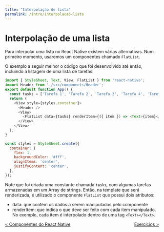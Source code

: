 ```yaml
---
title: "Interpolação de lista"
permalink: /intro/interpolacao-lista
---
```


# Interpolação de uma lista

Para interpolar uma lista no React Native existem várias alternativas. Num primeiro momento, usaremos um componentes chamado `FlatList`.

O exemplo a seguir melhor o código que foi desenvolvido até então, incluindo a listagem de  uma lista de tarefas:

```javascript
import { StyleSheet, Text, View, FlatList } from 'react-native';
import Header from './src/components/Header';
export default function App() {
  const tasks = ['Tarefa 1', 'Tarefa 2', 'Tarefa 3', 'Tarefa 4', 'Tarefa 5'];
  return (
    <View style={styles.container}>
      <Header />
      <View>
        <FlatList data={tasks} renderItem={({ item }) => <Text>{item}</Text>} />
      </View>
    </View>
  );
}

const styles = StyleSheet.create({
  container: {
    flex: 1,
    backgroundColor: '#fff',
    alignItems: 'center',
    justifyContent: 'center',
  },
});
```

Note que foi criada uma constante chamada `tasks`, com algumas tarefas armazenadas em um Array de strings. Então, na template que será renderizada, é utilizado o componente `FlatList` que possui dois atributos:

* data: que contém os dados a serem manipulados pelo componente
* renderItem: que indica o que deve ser feito com cada item manipulado. No exemplo, cada item é interpolado dentro de uma tag `<Text></Text>`.


<span style="display: flex; justify-content: space-between;"><span>[&lt; Componentes do React Native](componentes.html "Voltar")</span> <span>[Exercícios &gt;](exercicios.html "Próximo")</span></span>